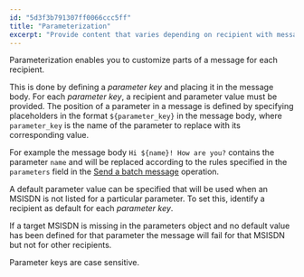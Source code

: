 ```yaml
---
id: "5d3f3b791307ff0066ccc5ff"
title: "Parameterization"
excerpt: "Provide content that varies depending on recipient with message parameters."
---
```

Parameterization enables you to customize parts of a message for each recipient.

This is done by defining a *parameter key* and placing it in the message body. For each *parameter key*, a recipient and parameter value must be provided. The position of a parameter in a message is defined by specifying placeholders in the format `${parameter_key}` in the message body, where `parameter_key` is the name of the parameter to replace with its corresponding value.

For example the message body `Hi ${name}! How are you?` contains the parameter `name` and will be replaced according to the rules specified in the `parameters` field in the [Send a batch message](doc:batches-endpoint#section-send-a-batch-message) operation.

A default parameter value can be specified that will be used when an MSISDN is not listed for a particular parameter. To set this, identify a recipient as default for each *parameter key*.

If a target MSISDN is missing in the parameters object and no default value has been defined for that parameter the message will fail for that MSISDN but not for other recipients.

Parameter keys are case sensitive.